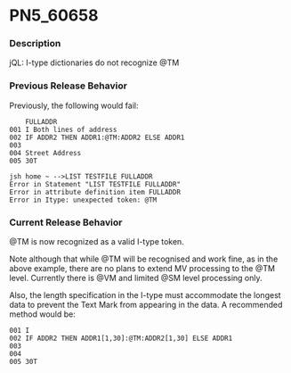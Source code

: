 # PN5_60658

<PageHeader />

### Description

jQL: I-type dictionaries do not recognize @TM



### Previous Release Behavior

Previously, the following would fail:

```
    FULLADDR
001 I Both lines of address
002 IF ADDR2 THEN ADDR1:@TM:ADDR2 ELSE ADDR1
003
004 Street Address
005 30T

jsh home ~ -->LIST TESTFILE FULLADDR
Error in Statement "LIST TESTFILE FULLADDR"
Error in attribute definition item FULLADDR
Error in Itype: unexpected token: @TM
```



### Current Release Behavior

@TM is now recognized as a valid I-type token.

Note although that while @TM will be recognised and work fine, as in the above example, there are no plans to extend MV processing to the @TM level. Currently there is @VM and limited @SM level processing only.

Also, the length specification in the I-type must accommodate the longest data to prevent the Text Mark from appearing in the data. A recommended method would be:

```
001 I
002 IF ADDR2 THEN ADDR1[1,30]:@TM:ADDR2[1,30] ELSE ADDR1
003
004
005 30T
```

  
<PageFooter />
